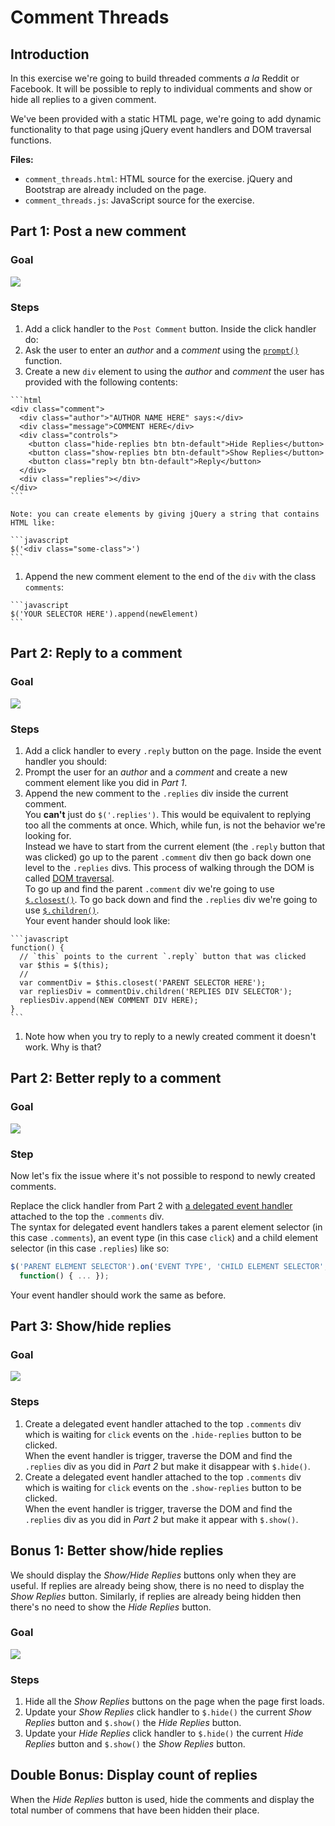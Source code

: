 # Comment Threads

## Introduction

In this exercise we're going to build threaded comments *a la* Reddit or
Facebook. It will be possible to reply to individual comments and show or hide
all replies to a given comment.

We've been provided with a static HTML page, we're going to add dynamic
functionality to that page using jQuery event handlers and DOM traversal
functions.

**Files:**

- `comment_threads.html`: HTML source for the exercise. jQuery and Bootstrap are
  already included on the page.
- `comment_threads.js`: JavaScript source for the exercise.

## Part 1: Post a new comment

### Goal

![](https://cl.ly/0L1R3a133T3v/Screen%20Recording%202016-12-22%20at%2012.18%20PM.gif)

### Steps

1. Add a click handler to the `Post Comment` button. Inside the click handler
   do:
  1. Ask the user to enter an *author* and a *comment* using the
    [`prompt()`](https://developer.mozilla.org/en-US/docs/Web/API/Window/prompt)
    function.
  1. Create a new `div` element to using the *author* and *comment* the user has
     provided with the following contents:

    ```html
    <div class="comment">
      <div class="author">"AUTHOR NAME HERE" says:</div>
      <div class="message">COMMENT HERE</div>
      <div class="controls">
        <button class="hide-replies btn btn-default">Hide Replies</button>
        <button class="show-replies btn btn-default">Show Replies</button>
        <button class="reply btn btn-default">Reply</button>
      </div>
      <div class="replies"></div>
    </div>
    ```

    Note: you can create elements by giving jQuery a string that contains
    HTML like:
    
    ```javascript
    $('<div class="some-class">')
    ```

  1. Append the new comment element to the end of the `div` with the class
    `comments`:
    
    ```javascript
    $('YOUR SELECTOR HERE').append(newElement)
    ```

## Part 2: Reply to a comment

### Goal

![](https://cl.ly/0F3k402I0N12/Screen%20Recording%202016-12-22%20at%2002.45%20PM.gif)

### Steps

1. Add a click handler to every `.reply` button on the page.  Inside the event
  handler you should:
  1. Prompt the user for an *author* and a *comment* and create a new comment
    element like you did in *Part 1*.
  1. Append the new comment to the `.replies` div inside the current
    comment.<br>
    You **can't** just do `$('.replies')`. This would be equivalent to replying
    too all the comments at once. Which, while fun, is not the behavior we're
    looking for.<br>
    Instead we have to start from the current element (the `.reply` button
    that was clicked) go up to the parent `.comment` div then go back down
    one level to the `.replies` divs.
    This process of walking through the DOM is called
    [DOM traversal](http://api.jquery.com/category/traversing/).
    <br>
    To go up and find the parent `.comment` div we're going to use
    [`$.closest()`](http://api.jquery.com/closest/).
    To go back down and find the `.replies` div we're going to use
    [`$.children()`](http://api.jquery.com/children/).
    <br>
    Your event hander should look like:

    ```javascript
    function() {
      // `this` points to the current `.reply` button that was clicked
      var $this = $(this);
      // 
      var commentDiv = $this.closest('PARENT SELECTOR HERE');
      var repliesDiv = commentDiv.children('REPLIES DIV SELECTOR');
      repliesDiv.append(NEW COMMENT DIV HERE);
    }
    ```
1. Note how when you try to reply to a newly created comment it doesn't work.
  Why is that?

## Part 2: Better reply to a comment

### Goal

![](https://cl.ly/303i0Y3d1637/Screen%20Recording%202016-12-22%20at%2002.47%20PM.gif)

### Step

Now let's fix the issue where it's not possible to respond to newly created
comments.

Replace the click handler from Part 2 with
[a delegated event handler](http://api.jquery.com/on/#on-events-selector-data-handler)
attached to the top the `.comments` div. <br>
The syntax for delegated event handlers takes a parent element selector (in
this case `.comments`), an event type (in this case `click`) and a child
element selector (in this case `.replies`) like so:

```javascript
$('PARENT ELEMENT SELECTOR').on('EVENT TYPE', 'CHILD ELEMENT SELECTOR',
  function() { ... });
```

Your event handler should work the same as before.

## Part 3: Show/hide replies

### Goal

![](https://cl.ly/362T0F0s0C2p/Screen%20Recording%202016-12-22%20at%2002.55%20PM.gif)

### Steps

1. Create a delegated event handler attached to the top `.comments` div
  which is waiting for `click` events on the `.hide-replies` button to be
  clicked.<br>
  When the event handler is trigger, traverse the DOM and find the `.replies`
  div as you did in *Part 2* but make it disappear with `$.hide()`.
1. Create a delegated event handler attached to the top `.comments` div
  which is waiting for `click` events on the `.show-replies` button to be
  clicked.<br>
  When the event handler is trigger, traverse the DOM and find the `.replies`
  div as you did in *Part 2* but make it appear with `$.show()`.

## Bonus 1: Better show/hide replies

We should display the *Show/Hide Replies* buttons only when they are useful.
If replies are already being show, there is no need to display the
*Show Replies* button. Similarly, if replies are already being hidden then
there's no need to show the *Hide Replies* button.

### Goal

![](https://cl.ly/251y3Z2Y3M12/Screen%20Recording%202016-12-22%20at%2006.38%20PM.gif)

### Steps

1. Hide all the *Show Replies* buttons on the page when the page first
  loads.
1. Update your *Show Replies* click handler to `$.hide()` the current
  *Show Replies* button and `$.show()` the *Hide Replies* button.
1. Update your *Hide Replies* click handler to `$.hide()` the current
  *Hide Replies* button and `$.show()` the *Show Replies* button.

## Double Bonus: Display count of replies 

When the *Hide Replies* button is used, hide the comments and display the
total number of commens that have been hidden their place.

